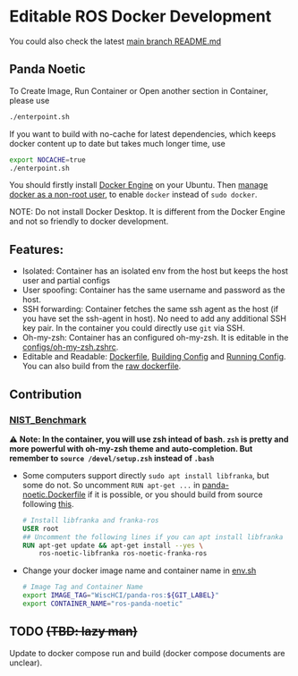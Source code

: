 # Editable ROS Docker Development

You could also check the latest [main branch README.md](https://github.com/AlfredMoore/ros-docker-dev/blob/main/README.md)

## Panda Noetic
To Create Image, Run Container or Open another section in Container, please use
```bash
./enterpoint.sh
```

If you want to build with no-cache for latest dependencies, which keeps docker content up to date but takes much longer time, use
```bash
export NOCACHE=true
./enterpoint.sh
```

You should firstly install [Docker Engine](https://docs.docker.com/engine/install/ubuntu/) on your Ubuntu. Then [manage docker as a non-root user](https://docs.docker.com/engine/install/linux-postinstall/#manage-docker-as-a-non-root-user), to enable `docker` instead of `sudo docker`.

NOTE: Do not install Docker Desktop. It is different from the Docker Engine and not so friendly to docker development.

## Features:
 * Isolated: Container has an isolated env from the host but keeps the host user and partial configs
 * User spoofing: Container has the same username and password as the host.
 * SSH forwarding: Container fetches the same ssh agent as the host (if you have set the ssh-agent in host). No need to add any additional SSH key pair. In the container you could directly use `git` via SSH.
 * Oh-my-zsh: Container has an configured oh-my-zsh. It is editable in the [configs/oh-my-zsh.zshrc](./configs/oh-my-zsh.zshrc).
 * Editable and Readable: [Dockerfile](./panda-noetic.Dockerfile), [Building Config](./panda-bake.hcl) and [Running Config](./enterpoint.sh). You can also build from the [raw dockerfile](./raw.Dockerfile).

## Contribution
### [NIST_Benchmark](https://github.com/Wisc-HCI/NIST_Benchmark)
:warning: **Note: In the container, you will use zsh intead of bash. `zsh` is pretty and more powerful with oh-my-zsh theme and auto-completion. But remember to `source /devel/setup.zsh` instead of `.bash`**

 * Some computers support directly `sudo apt install libfranka`, but some do not. So uncomment `RUN apt-get ...` in [panda-noetic.Dockerfile](./panda-noetic.Dockerfile) if it is possible, or you should build from source following [this](https://frankaemika.github.io/docs/installation_linux.html#building-from-source).
   ```Dockerfile
   # Install libfranka and franka-ros
   USER root
   ## Uncomment the following lines if you can apt install libfranka
   RUN apt-get update && apt-get install --yes \
       ros-noetic-libfranka ros-noetic-franka-ros
   ```
 * Change your docker image name and container name in [env.sh](./env.sh)
   ```bash
   # Image Tag and Container Name
   export IMAGE_TAG="WiscHCI/panda-ros:${GIT_LABEL}"
   export CONTAINER_NAME="ros-panda-noetic"
   ```



## TODO ~~(TBD: lazy man)~~
Update to docker compose run and build (docker compose documents are unclear).